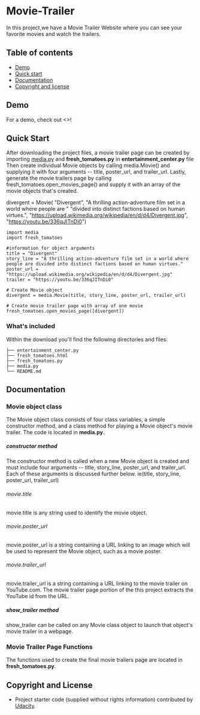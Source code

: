 # Movie-Trailer
In this project,we have a Movie Trailer Website where you can see your favorite movies and watch the trailers.
## Table of contents

- [Demo](#demo)
- [Quick start](#quick-start)
- [Documentation](#documentation)
- [Copyright and license](#copyright-and-license)

## Demo

For a demo, check out <>!

## Quick Start

After downloading the project files,
 a movie trailer page can be created by importing [media.py](https://github.com/raymondjo/Movie-trailer-project/blob/master/media.py)
  and **fresh_tomatoes.py** in **entertainment_center.py** file
Then create individual Movie objects by calling media.Movie()
and supplying it with four arguments 
-- title,  poster_url, and trailer_url. Lastly, 
 generate the movie trailers page by calling fresh_tomatoes.open_movies_page() 
and supply it with an array of the movie objects that's created. 





divergent = Movie(
    "Divergent",
    "A thrilling action-adventure film set in a world where people are "
    "divided into distinct factions based on human virtues.",
    "https://upload.wikimedia.org/wikipedia/en/d/d4/Divergent.jpg",
    "https://youtu.be/336qJITnDi0")

```
import media
import fresh_tomatoes

#information for object arguments
title = "Divergent"
story_line = "A thrilling action-adventure film set in a world where people are divided into distinct factions based on human virtues."
poster_url = "https://upload.wikimedia.org/wikipedia/en/d/d4/Divergent.jpg"
trailer = "https://youtu.be/336qJITnDi0"

# Create Movie object
divergent = media.Movie(title, story_line, poster_url, trailer_url)

# Create movie trailer page with array of one movie
fresh_tomatoes.open_movies_page([divergent])

```

### What's included

Within the download you'll find the following directories and files:

```
├── entertainment_center.py
├── fresh_tomatoes.html
├── fresh_tomatoes.py
├── media.py
└── README.md
```

## Documentation

### Movie object class

The Movie object class consists of four class variables, 
a simple constructor method, and a class method for playing a Movie object's movie trailer.
 The code is located in **media.py**. 

##### constructor method

The constructor method is called when a new Movie object is created 
and must include four arguments 
-- title, story_line, poster_url, and trailer_url.
 Each of these arguments is discussed further below.
ie(title, story_line, poster_url, trailer_url)


###### movie.title

movie.title is any string used to identify the movie object.

###### movie.poster_url

movie.poster_url is a string containing a URL linking to an image which will be used to represent the Movie object,
 such as a movie poster. 

###### movie.trailer_url

movie.trailer_url is a string containing a URL linking to the movie trailer on YouTube.com. 
The movie trailer page portion of the this project extracts the YouTube id from the URL.

##### show_trailer method

show_trailer can be called on any Movie class object to launch that object's movie trailer in a webpage.

### Movie Trailer Page Functions 

The functions used to create the final movie trailers page are located in **fresh_tomatoes.py**.

## Copyright and License

- Project starter code (supplied without rights information) contributed by [Udacity](http://www.udacity.com).




